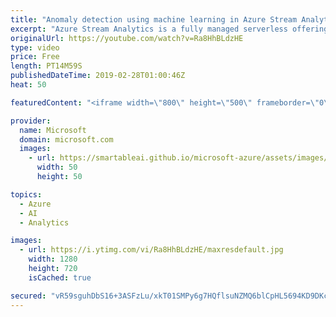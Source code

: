 ```yaml
---
title: "Anomaly detection using machine learning in Azure Stream Analytics | Azure Friday"
excerpt: "Azure Stream Analytics is a fully managed serverless offering on Azure. With the new Anomaly Detection functions in Stream Analytics, the whole complexity associated with building and training custom machine learning (ML) models is reduced to a simple function call resulting in lower costs, faster time"
originalUrl: https://youtube.com/watch?v=Ra8HhBLdzHE
type: video
price: Free
length: PT14M59S
publishedDateTime: 2019-02-28T01:00:46Z
heat: 50

featuredContent: "<iframe width=\"800\" height=\"500\" frameborder=\"0\" src=\"https://www.youtube.com/embed/Ra8HhBLdzHE\" allow=\"accelerometer; autoplay; encrypted-media; gyroscope; picture-in-picture\" allowfullscreen></iframe>"

provider:
  name: Microsoft
  domain: microsoft.com
  images:
    - url: https://smartableai.github.io/microsoft-azure/assets/images/organizations/microsoft.com-50x50.jpg
      width: 50
      height: 50

topics:
  - Azure
  - AI
  - Analytics

images:
  - url: https://i.ytimg.com/vi/Ra8HhBLdzHE/maxresdefault.jpg
    width: 1280
    height: 720
    isCached: true

secured: "vR59sguhDbS16+3ASFzLu/xkT01SMPy6g7HQflsuNZMQ6blCpHL5694KD9DKcH31PeD04HmKlSMMqGrbsPkjHOCVpoL5HBolwczGFaAH+/Men7OVJJBtcmD8WM2caKCxOHI5gzBB722Ax42BK6Wz/SuGgTWPHd25lZ6CUJzm6/5wz5Sk45j4jki8UBUXd8NmL+v35vgzSSf+UcanZNNkHGBynBdevnsfEow09ffIwJfMvdBgzeyyeXs9QSb0aWfpIDpwr1iLiyNA4vTR2laiQ9p3wpOcQkyREXBzqRA0TkDfvLYJTLA1MhAgm64UKh2e4+Y1Sks+QZ/kKuLACArK1JjrVJJ8FAcLJHroP2ukLvRleR/GawBT8NufAjzpL5OyBCruudEhdcphq7KtxfdPnw2KxGWSdiUAKf96Lq154bs=;sCM8Je2TsuIr5SmoPgUqiQ=="
---
```



